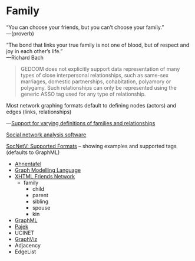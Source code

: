# Family

“You can choose your friends, but you can’t choose your family.”  
—(proverb)

“The bond that links your true family is not one of blood, but of respect and joy in each other’s life.”  
—Richard Bach

> GEDCOM does not explicitly support data representation of many types of close interpersonal relationships,
> such as same-sex marriages, domestic partnerships, cohabitation, polyamory or polygamy. Such relationships
> can only be represented using the generic ASSO tag used for any type of relationship.

Most network graphing formats default to defining nodes (actors) and edges (links, relationships)

—[Support for varying definitions of families and relationships](https://en.wikipedia.org/wiki/GEDCOM#Support_for_varying_definitions_of_families_and_relationships)

[Social network analysis software](https://en.wikipedia.org/wiki/Social_network_analysis_software)

[SocNetV: Supported Formats](https://socnetv.org/docs/formats.html) – showing examples and supported tags (defaults to GraphML)

* [Ahnentafel](https://en.wikipedia.org/wiki/Ahnentafel)
* [Graph Modelling Language](https://en.wikipedia.org/wiki/Graph_Modelling_Language)
* [XHTML Friends Network](https://en.wikipedia.org/wiki/XHTML_Friends_Network)
  * family
    * child
    * parent
    * sibling
    * spouse
    * kin
* [GraphML](https://en.wikipedia.org/wiki/GraphML)
* [Pajek](https://en.wikipedia.org/wiki/Vladimir_Batagelj)
* UCINET
* [GraphViz](https://en.wikipedia.org/wiki/Graphviz)
* Adjacency
* EdgeList
